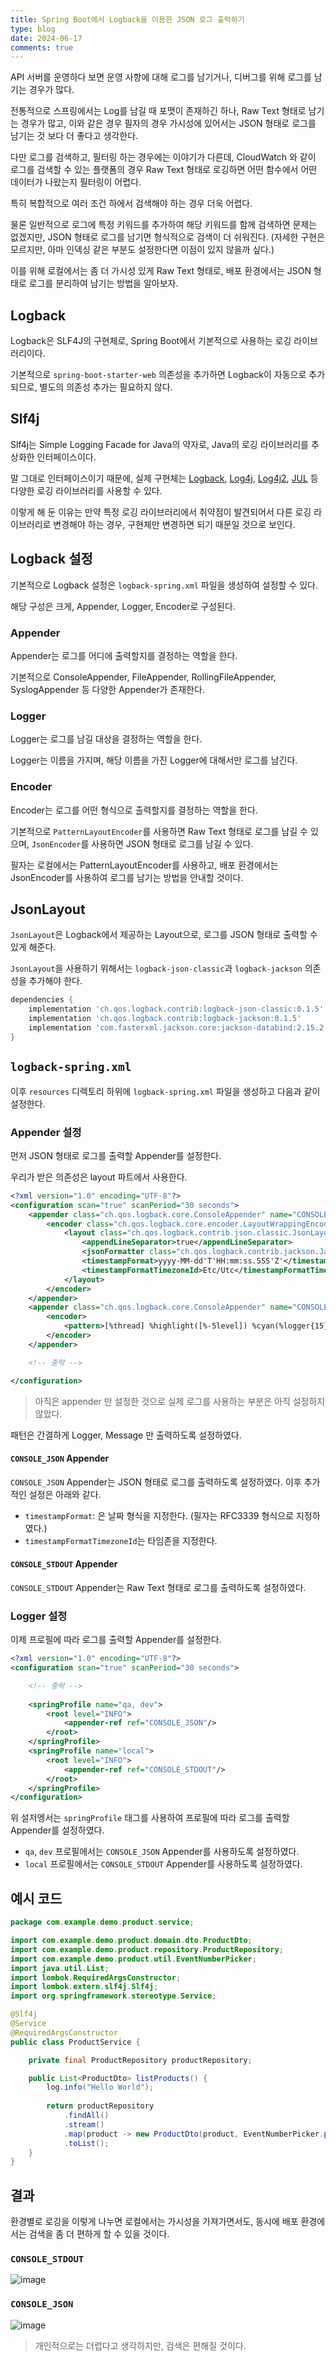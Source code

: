 ```yaml
---
title: Spring Boot에서 Logback을 이용한 JSON 로그 출력하기
type: blog
date: 2024-06-17
comments: true
---
```


API 서버를 운영하다 보면 운영 사항에 대해 로그를 남기거나, 디버그를 위해 로그를 남기는 경우가 많다.

전통적으로 스프링에서는 Log를 남길 때 포맷이 존재하긴 하나, Raw Text 형태로 남기는 경우가 많고, 이와 같은 경우 필자의 경우 가시성에 있어서는 JSON 형태로 로그를 남기는 것 보다 더 좋다고 생각한다.

다만 로그를 검색하고, 필터링 하는 경우에는 이야기가 다른데, CloudWatch 와 같이 로그를 검색할 수 있는 플랫폼의 경우 Raw Text 형태로 로깅하면 어떤 함수에서 어떤 데이터가 나왔는지 필터링이 어렵다.

특히 복합적으로 여러 조건 하에서 검색해야 하는 경우 더욱 어렵다.

물론 일반적으로 로그에 특정 키워드를 추가하여 해당 키워드를 함께 검색하면 문제는 없겠지만, JSON 형태로 로그를 남기면 형식적으로 검색이 더 쉬워진다.
(자세한 구현은 모르지만, 아마 인덱싱 같은 부분도 설정한다면 이점이 있지 않을까 싶다.)

이를 위해 로컬에서는 좀 더 가시성 있게 Raw Text 형태로, 배포 환경에서는 JSON 형태로 로그를 분리하여 남기는 방법을 알아보자.

## Logback

Logback은 SLF4J의 구현체로, Spring Boot에서 기본적으로 사용하는 로깅 라이브러리이다.

기본적으로 `spring-boot-starter-web` 의존성을 추가하면 Logback이 자동으로 추가되므로, 별도의 의존성 추가는 필요하지 않다.

## Slf4j

Slf4j는 Simple Logging Facade for Java의 약자로, Java의 로깅 라이브러리를 추상화한 인터페이스이다.

말 그대로 인터페이스이기 때문에, 실제
구현체는 [Logback](https://logback.qos.ch/), [Log4j](https://logging.apache.org/log4j/2.x/), [Log4j2](https://logging.apache.org/log4j/2.12.x/), [JUL](https://docs.oracle.com/javase/8/docs/api/java/util/logging/package-summary.html)
등 다양한 로깅 라이브러리를 사용할 수 있다.

이렇게 해 둔 이유는 만약 특정 로깅 라이브러리에서 취약점이 발견되어서 다른 로깅 라이브러리로 변경해야 하는 경우, 구현체만 변경하면 되기 때문일 것으로 보인다.

## Logback 설정

기본적으로 Logback 설정은 `logback-spring.xml` 파일을 생성하여 설정할 수 있다.

해당 구성은 크게, Appender, Logger, Encoder로 구성된다.

### Appender

Appender는 로그를 어디에 출력할지를 결정하는 역할을 한다.

기본적으로 ConsoleAppender, FileAppender, RollingFileAppender, SyslogAppender 등 다양한 Appender가 존재한다.

### Logger

Logger는 로그를 남길 대상을 결정하는 역할을 한다.

Logger는 이름을 가지며, 해당 이름을 가진 Logger에 대해서만 로그를 남긴다.

### Encoder

Encoder는 로그를 어떤 형식으로 출력할지를 결정하는 역할을 한다.

기본적으로 `PatternLayoutEncoder`를 사용하면 Raw Text 형태로 로그를 남길 수 있으며, `JsonEncoder`를 사용하면 JSON 형태로 로그를 남길 수 있다.

필자는 로컬에서는 PatternLayoutEncoder를 사용하고, 배포 환경에서는 JsonEncoder를 사용하여 로그를 남기는 방법을 안내할 것이다.

## JsonLayout

`JsonLayout`은 Logback에서 제공하는 Layout으로, 로그를 JSON 형태로 출력할 수 있게 해준다.

`JsonLayout`을 사용하기 위해서는 `logback-json-classic`과 `logback-jackson` 의존성을 추가해야 한다.

```gradle
dependencies {
    implementation 'ch.qos.logback.contrib:logback-json-classic:0.1.5'
    implementation 'ch.qos.logback.contrib:logback-jackson:0.1.5'
	implementation 'com.fasterxml.jackson.core:jackson-databind:2.15.2'
}
```

## `logback-spring.xml`

이후 `resources` 디렉토리 하위에 `logback-spring.xml` 파일을 생성하고 다음과 같이 설정한다.

### Appender 설정

먼저 JSON 형태로 로그를 출력할 Appender를 설정한다.

우리가 받은 의존성은 layout 파트에서 사용한다.

```xml
<?xml version="1.0" encoding="UTF-8"?>
<configuration scan="true" scanPeriod="30 seconds">
    <appender class="ch.qos.logback.core.ConsoleAppender" name="CONSOLE_JSON">
        <encoder class="ch.qos.logback.core.encoder.LayoutWrappingEncoder">
            <layout class="ch.qos.logback.contrib.json.classic.JsonLayout">
                <appendLineSeparator>true</appendLineSeparator>
                <jsonFormatter class="ch.qos.logback.contrib.jackson.JacksonJsonFormatter"/>
                <timestampFormat>yyyy-MM-dd'T'HH:mm:ss.SSS'Z'</timestampFormat>
                <timestampFormatTimezoneId>Etc/Utc</timestampFormatTimezoneId>
            </layout>
        </encoder>
    </appender>
    <appender class="ch.qos.logback.core.ConsoleAppender" name="CONSOLE_STDOUT">
        <encoder>
            <pattern>[%thread] %highlight([%-5level]) %cyan(%logger{15}) - %msg%n</pattern>
        </encoder>
    </appender>

    <!-- 중략 -->

</configuration>
```

> 아직은 appender 만 설정한 것으로 실제 로그를 사용하는 부분은 아직 설정하지 않았다.

패턴은 간결하게 Logger, Message 만 출력하도록 설정하였다.

#### `CONSOLE_JSON` Appender

`CONSOLE_JSON` Appender는 JSON 형태로 로그를 출력하도록 설정하였다.
이후 추가적인 설정은 아래와 같다.

- `timestampFormat`: 은 날짜 형식을 지정한다. (필자는 RFC3339 형식으로 지정하였다.)
- `timestampFormatTimezoneId`는 타임존을 지정한다.

#### `CONSOLE_STDOUT` Appender

`CONSOLE_STDOUT` Appender는 Raw Text 형태로 로그를 출력하도록 설정하였다.

### Logger 설정

이제 프로필에 따라 로그를 출력할 Appender를 설정한다.

```xml
<?xml version="1.0" encoding="UTF-8"?>
<configuration scan="true" scanPeriod="30 seconds">

    <!-- 중략 -->
    
    <springProfile name="qa, dev">
        <root level="INFO">
            <appender-ref ref="CONSOLE_JSON"/>
        </root>
    </springProfile>
    <springProfile name="local">
        <root level="INFO">
            <appender-ref ref="CONSOLE_STDOUT"/>
        </root>
    </springProfile>
</configuration>
```

위 설저엥서는 `springProfile` 태그를 사용하여 프로필에 따라 로그를 출력할 Appender를 설정하였다.

- `qa`, `dev` 프로필에서는 `CONSOLE_JSON` Appender를 사용하도록 설정하였다.
- `local` 프로필에서는 `CONSOLE_STDOUT` Appender를 사용하도록 설정하였다.



## 예시 코드
```java
package com.example.demo.product.service;

import com.example.demo.product.domain.dto.ProductDto;
import com.example.demo.product.repository.ProductRepository;
import com.example.demo.product.util.EventNumberPicker;
import java.util.List;
import lombok.RequiredArgsConstructor;
import lombok.extern.slf4j.Slf4j;
import org.springframework.stereotype.Service;

@Slf4j
@Service
@RequiredArgsConstructor
public class ProductService {

    private final ProductRepository productRepository;

    public List<ProductDto> listProducts() {
        log.info("Hello World");
        
        return productRepository
            .findAll()
            .stream()
            .map(product -> new ProductDto(product, EventNumberPicker.pick(1, 1000)))
            .toList();
    }
}
```

## 결과
환경별로 로깅을 이렇게 나누면 로컬에서는 가시성을 가져가면서도, 동시에 배포 환경에서는 검색을 좀 더 편하게 할 수 있을 것이다.

### `CONSOLE_STDOUT`
![image](./logback_json-1718636141145.png)

### `CONSOLE_JSON`
![image](./logback_json-1718636188423.png)
> 개인적으로는 더럽다고 생각하지만, 검색은 편해질 것이다.
